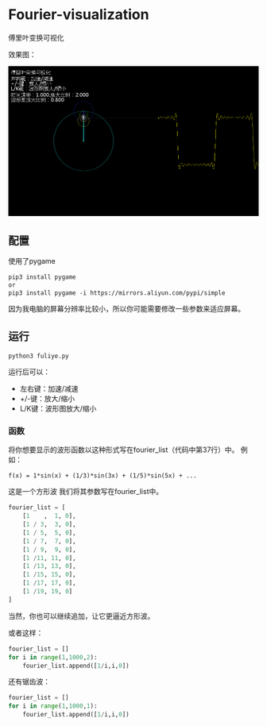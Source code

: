 # Fourier-visualization
傅里叶变换可视化

效果图：

![fuliye.gif](fuliye.gif)

##  配置

使用了pygame
```shell
pip3 install pygame
or
pip3 install pygame -i https://mirrors.aliyun.com/pypi/simple
```

因为我电脑的屏幕分辨率比较小，所以你可能需要修改一些参数来适应屏幕。


## 运行
```shell
python3 fuliye.py
```

运行后可以：
* 左右键：加速/减速
* +/-键：放大/缩小
* L/K键：波形图放大/缩小

### 函数
将你想要显示的波形函数以这种形式写在fourier_list（代码中第37行）中。
例如：
```
f(x) = 1*sin(x) + (1/3)*sin(3x) + (1/5)*sin(5x) + ...
```
这是一个方形波
我们将其参数写在fourier_list中。
```python
fourier_list = [
    [1    ,  1, 0],
    [1 / 3,  3, 0],
    [1 / 5,  5, 0],
    [1 / 7,  7, 0],
    [1 / 9,  9, 0],
    [1 /11, 11, 0],
    [1 /13, 13, 0],
    [1 /15, 15, 0],
    [1 /17, 17, 0],
    [1 /19, 19, 0]
]
```
当然，你也可以继续追加，让它更逼近方形波。

或者这样：
```python
fourier_list = []
for i in range(1,1000,2):
    fourier_list.append([1/i,i,0])
```

还有锯齿波：
```python
fourier_list = []
for i in range(1,1000,1):
    fourier_list.append([1/i,i,0])
```
